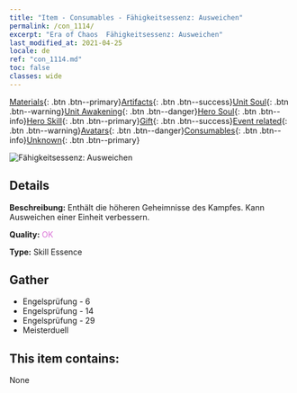 ```yaml
---
title: "Item - Consumables - Fähigkeitsessenz: Ausweichen"
permalink: /con_1114/
excerpt: "Era of Chaos  Fähigkeitsessenz: Ausweichen"
last_modified_at: 2021-04-25
locale: de
ref: "con_1114.md"
toc: false
classes: wide
---
```

 [Materials](/ItemsDE/){: .btn .btn--primary}[Artifacts](/ItemsDE/Artifacts/){: .btn .btn--success}[Unit Soul](/ItemsDE/UnitSoul/){: .btn .btn--warning}[Unit Awakening](/ItemsDE/UnitAwakening/){: .btn .btn--danger}[Hero Soul](/ItemsDE/HeroSoul/){: .btn .btn--info}[Hero Skill](/ItemsDE/HeroSkill/){: .btn .btn--primary}[Gift](/ItemsDE/Gift/){: .btn .btn--success}[Event related](/ItemsDE/Events/){: .btn .btn--warning}[Avatars](/ItemsDE/Avatars/){: .btn .btn--danger}[Consumables](/ItemsDE/Consumables/){: .btn .btn--info}[Unknown](/ItemsDE/Unknown/){: .btn .btn--primary}

 ![Fähigkeitsessenz: Ausweichen](/images/t/i_7005.png)

## Details
 **Beschreibung:** Enthält die höheren Geheimnisse des Kampfes. Kann Ausweichen einer Einheit verbessern.

 **Quality:** <span style="color: #DA70D6">OK</span>

 **Type:** Skill Essence

## Gather

*    Engelsprüfung - 6 
*    Engelsprüfung - 14 
*    Engelsprüfung - 29 
*    Meisterduell 

## This item contains:

  None

